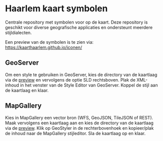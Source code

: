 # Haarlem kaart symbolen
Centrale repository met symbolen voor op de kaart. Deze repository is geschikt voor diverse geografische applicaties en ondersteunt meerdere stijldialecten.

Een preview van de symbolen is te zien via: https://kaarthaarlem.github.io/iconen/

## GeoServer
Om een style te gebruiken in GeoServer, kies de directory van de kaartlaag via de [preview](https://kaarthaarlem.github.io/iconen/) en vervolgens de optie SLD rechtsboven. Plak de XML-inhoud in het venster van de Style Editor van GeoServer. Koppel de stijl aan de kaartlaag en klaar.

## MapGallery
Kies in MapGallery een vector bron (WFS, GeoJSON, TileJSON of REST). Maak vervolgens een kaartlaag aan en kies de directory van de kaartlaag via de [preview](https://kaarthaarlem.github.io/iconen/). Klik op GeoStyler in de rechterbovenhoek en kopieer/plak de inhoud naar de MapGallery stijleditor. Sla de kaartlaag op en klaar.
